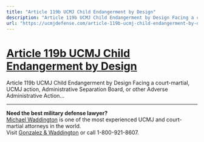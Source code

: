 ```yaml
---
title: "Article 119b UCMJ Child Endangerment by Design"
description: "Article 119b UCMJ Child Endangerment by Design Facing a court-martial, UCMJ action, Administrative Separation Board, or other Adverse Administrative Action..."
url: "https://ucmjdefense.com/article-119b-ucmj-child-endangerment-by-design.html"
---
```


# [Article 119b UCMJ Child Endangerment by Design](https://ucmjdefense.com/article-119b-ucmj-child-endangerment-by-design.html)

Article 119b UCMJ Child Endangerment by Design Facing a court-martial, UCMJ action, Administrative Separation Board, or other Adverse Administrative Action...

---

**Need the best military defense lawyer?**  
[Michael Waddington](https://ucmjdefense.com/attorneys/michael-stewart-waddington-partner.html) is one of the most experienced UCMJ and court-martial attorneys in the world.  
Visit [Gonzalez & Waddington](https://ucmjdefense.com) or call 1-800-921-8607.
